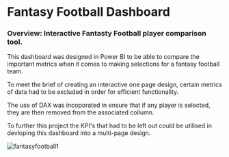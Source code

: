 # Fantasy Football Dashboard
### Overview: Interactive Fantasty Football player comparison tool.

This dashboard was designed in Power BI to be able to compare the important metrics when it comes to making selections for a fantasy football team. 

To meet the brief of creating an interactive one page design, certain metrics of data had to be excluded in order for efficient functionality.

The use of DAX was incoporated in ensure that if any player is selected, they are then removed from the associated collumn. 

To further this project the KPI's that had to be left out could be utilised in devloping this dashboard into a multi-page design. 

![fantasyfootball1](https://user-images.githubusercontent.com/99413257/157259934-92b0a34f-467e-478a-8e8f-590d4ccc8785.jpg)
